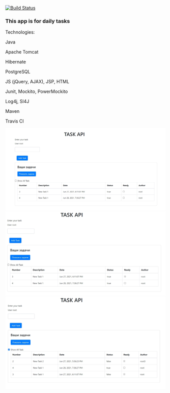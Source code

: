 [![Build Status](https://travis-ci.com/zely20/job4j_todo.svg?branch=master)](https://travis-ci.com/zely20/job4j_todo)
### This app is for daily tasks

Technologies:

Java

Apache Tomcat

Hibernate

PostgreSQL

JS (jQuery, AJAX), JSP, HTML

Junit, Mockito, PowerMockito

Log4j, Sl4J 

Maven

Travis CI

![ScreenShot](images/image_1.jpg)
![ScreenShot](images/image_2.jpg)
![ScreenShot](images/image_3.jpg)

